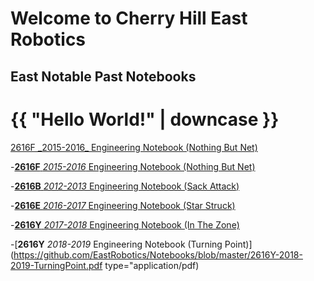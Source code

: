 # Welcome to Cherry Hill East Robotics 



## East Notable Past Notebooks

<head>
    <meta charset="utf-8">
    <title>{{ page.title }}</title>
  </head>
  <body>
    <h1>{{ "Hello World!" | downcase }}</h1>
  </body>
</html>
<a href="https://github.com/EastRobotics/Notebooks/blob/master/2616F-2015-16.pdf" download>2616F _2015-2016_ Engineering Notebook (Nothing But Net)</a>

-[**2616F** _2015-2016_ Engineering Notebook (Nothing But Net)](https://github.com/EastRobotics/Notebooks/blob/master/2616F-2015-16.pdf)

-[**2616B** _2012-2013_ Engineering Notebook (Sack Attack)](https://github.com/EastRobotics/Notebooks/blob/master/2616B-2012-13-BlackTie-EngineeringNotebookCompressed.pdf)

-[**2616E** _2016-2017_ Engineering Notebook (Star Struck)](https://github.com/EastRobotics/Notebooks/blob/master/2616E-Startstruck-2016-2017.pdf)

-[**2616Y** _2017-2018_ Engineering Notebook (In The Zone)](https://github.com/EastRobotics/Notebooks/blob/master/2616Y-2017-2018-InTheZone.pdf)

-[**2616Y** _2018-2019_ Engineering Notebook (Turning Point)](https://github.com/EastRobotics/Notebooks/blob/master/2616Y-2018-2019-TurningPoint.pdf type="application/pdf)<html>
